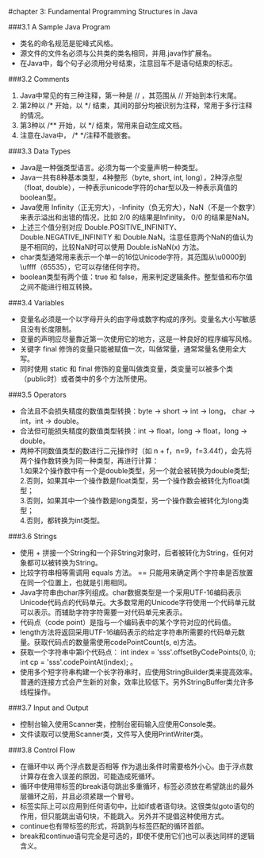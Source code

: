 #chapter 3: Fundamental Programming Structures in Java

###3.1 A Sample Java Program  
- 类名的命名规范是驼峰式风格。  
- 源文件的文件名必须与公共类的类名相同，并用.java作扩展名。  
- 在Java中，每个句子必须用分号结束，注意回车不是语句结束的标志。

###3.2 Comments  
1. Java中常见的有三种注释，第一种是 // ，其范围从 // 开始到本行末尾。  
2. 第2种以 /* 开始，以 */ 结束，其间的部分均被识别为注释，常用于多行注释的情况。  
3. 第3种以 /** 开始，以 */ 结束，常用来自动生成文档。  
4. 注意在Java中， /* */注释不能嵌套。

###3.3 Data Types  
- Java是一种强类型语言。必须为每一个变量声明一种类型。  
- Java一共有8种基本类型，4种整形（byte, short, int, long），2种浮点型（float, double），一种表示unicode字符的char型以及一种表示真值的boolean型。  
- Java使用 Infinity（正无穷大），-Infinity（负无穷大），NaN（不是一个数字）来表示溢出和出错的情况，比如 2/0 的结果是Infinity， 0/0 的结果是NaN。  
- 上述三个值分别对应 Double.POSITIVE_INFINITY、Double.NEGATIVE_INFINITY 和 Double.NaN。注意任意两个NaN的值认为是不相同的，比较NaN时可以使用 Double.isNaN(x) 方法。  
- char类型通常用来表示一个单一的16位Unicode字符，其范围从\u0000到\uffff（65535），它可以存储任何字符。  
- boolean类型有两个值：true 和 false，用来判定逻辑条件。整型值和布尔值之间不能进行相互转换。

###3.4 Variables  
- 变量名必须是一个以字母开头的由字母或数字构成的序列。变量名大小写敏感且没有长度限制。  
- 变量的声明应尽量靠近第一次使用它的地方，这是一种良好的程序编写风格。  
- 关键字 final 修饰的变量只能被赋值一次，叫做常量，通常常量名使用全大写。  
- 同时使用 static 和 final 修饰的变量叫做类变量，类变量可以被多个类（public时）或者类中的多个方法所使用。

###3.5 Operators  
- 合法且不会损失精度的数值类型转换：byte -> short -> int -> long， char -> int，int -> double。  
- 合法但可能损失精度的数值类型转换：int -> float，long -> float，long -> double。  
- 两种不同数值类型的数进行二元操作时（如 n + f，n=9，f=3.44f），会先将两个操作数转换为同一种类型，再进行计算：  
	1.如果2个操作数中有一个是double类型，另一个就会被转换为double类型;  
	2.否则，如果其中一个操作数是float类型，另一个操作数会被转化为float类型；  
	3.否则，如果其中一个操作数是long类型，另一个操作数会被转化为long类型；  
	4.否则，都转换为int类型。  
	
###3.6 Strings  
- 使用 + 拼接一个String和一个非String对象时，后者被转化为String，任何对象都可以被转换为String。  
- 比较字符串相等需调用 equals 方法。 == 只能用来确定两个字符串是否放置在同一个位置上，也就是引用相同。  
- Java字符串由char序列组成。char数据类型是一个采用UTF-16编码表示Unicode代码点的代码单元。大多数常用的Unicode字符使用一个代码单元就可以表示。而辅助字符字符需要一对代码单元来表示。  
- 代码点（code point）是指与一个编码表中的某个字符对应的代码值。
- length方法将返回采用UTF-16编码表示的给定字符串所需要的代码单元数量。获取代码点的数量需使用codePointCount(s, e)方法。  
- 获取一个字符串中第i个代码点： int index = 'sss'.offsetByCodePoints(0, i); int cp = 'sss'.codePointAt(index);  。  
- 使用多个短字符串构建一个长字符串时，应使用StringBuilder类来提高效率。普通的连接方式会产生新的对象，效率比较低下。另外StringBuffer类允许多线程操作。

###3.7 Input and Output  
- 控制台输入使用Scanner类，控制台密码输入应使用Console类。  
- 文件读取可以使用Scanner类，文件写入使用PrintWriter类。

###3.8 Control Flow  
- 在循环中以 两个浮点数是否相等 作为退出条件时需要格外小心。由于浮点数计算存在舍入误差的原因，可能造成死循环。  
- 循环中使用带标签的break语句跳出多重循环，标签必须放在希望跳出的最外层循环之前，并且必须紧跟一个冒号。  
- 标签实际上可以应用到任何语句中，比如if或者语句块。这很类似goto语句的作用，但只能跳出语句块，不能跳入。另外并不提倡这种使用方式。  
- continue也有带标签的形式，将跳到与标签匹配的循环首部。  
- break和continue语句完全是可选的，即使不使用它们也可以表达同样的逻辑含义。
